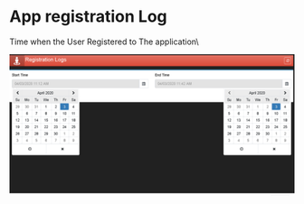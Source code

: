# App registration Log

Time when the User Registered to The application\

![](.gitbook/assets/image%20%2899%29.png)


